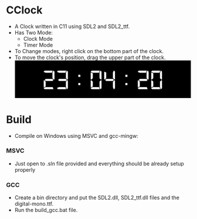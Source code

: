 # CClock

-	A Clock written in C11 using SDL2 and SDL2_ttf.
-   Has Two Mode: 
    -   Clock Mode
    -   Timer Mode
-   To Change modes, right click on the bottom part of the clock.
-   To move the clock's position, drag the upper part of the clock.
![CClock app](screenshot.png "Title")

# Build
-	Compile on Windows using MSVC and gcc-mingw:

### MSVC
-	Just open to .sln file provided and everything should be already setup properly
### GCC
-	Create a bin directory and put the SDL2.dll, SDL2_ttf.dll files and the digital-mono.ttf.
-	Run the build_gcc.bat file.